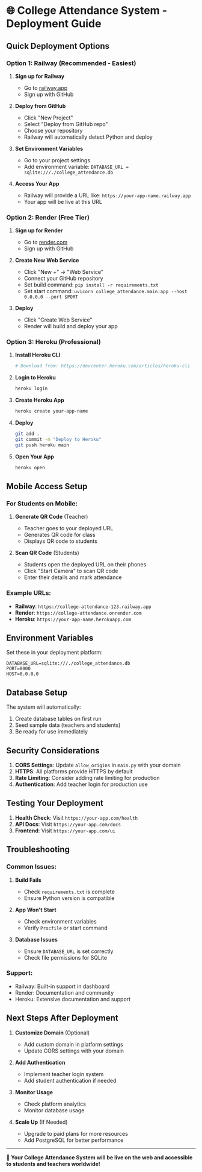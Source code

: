 # 🌐 College Attendance System - Deployment Guide

## **Quick Deployment Options**

### **Option 1: Railway (Recommended - Easiest)**

1. **Sign up for Railway**
   - Go to [railway.app](https://railway.app)
   - Sign up with GitHub

2. **Deploy from GitHub**
   - Click "New Project"
   - Select "Deploy from GitHub repo"
   - Choose your repository
   - Railway will automatically detect Python and deploy

3. **Set Environment Variables**
   - Go to your project settings
   - Add environment variable: `DATABASE_URL = sqlite:///./college_attendance.db`

4. **Access Your App**
   - Railway will provide a URL like: `https://your-app-name.railway.app`
   - Your app will be live at this URL

### **Option 2: Render (Free Tier)**

1. **Sign up for Render**
   - Go to [render.com](https://render.com)
   - Sign up with GitHub

2. **Create New Web Service**
   - Click "New +" → "Web Service"
   - Connect your GitHub repository
   - Set build command: `pip install -r requirements.txt`
   - Set start command: `uvicorn college_attendance.main:app --host 0.0.0.0 --port $PORT`

3. **Deploy**
   - Click "Create Web Service"
   - Render will build and deploy your app

### **Option 3: Heroku (Professional)**

1. **Install Heroku CLI**
   ```bash
   # Download from: https://devcenter.heroku.com/articles/heroku-cli
   ```

2. **Login to Heroku**
   ```bash
   heroku login
   ```

3. **Create Heroku App**
   ```bash
   heroku create your-app-name
   ```

4. **Deploy**
   ```bash
   git add .
   git commit -m "Deploy to Heroku"
   git push heroku main
   ```

5. **Open Your App**
   ```bash
   heroku open
   ```

## **Mobile Access Setup**

### **For Students on Mobile:**

1. **Generate QR Code** (Teacher)
   - Teacher goes to your deployed URL
   - Generates QR code for class
   - Displays QR code to students

2. **Scan QR Code** (Students)
   - Students open the deployed URL on their phones
   - Click "Start Camera" to scan QR code
   - Enter their details and mark attendance

### **Example URLs:**
- **Railway**: `https://college-attendance-123.railway.app`
- **Render**: `https://college-attendance.onrender.com`
- **Heroku**: `https://your-app-name.herokuapp.com`

## **Environment Variables**

Set these in your deployment platform:

```env
DATABASE_URL=sqlite:///./college_attendance.db
PORT=8000
HOST=0.0.0.0
```

## **Database Setup**

The system will automatically:
1. Create database tables on first run
2. Seed sample data (teachers and students)
3. Be ready for use immediately

## **Security Considerations**

1. **CORS Settings**: Update `allow_origins` in `main.py` with your domain
2. **HTTPS**: All platforms provide HTTPS by default
3. **Rate Limiting**: Consider adding rate limiting for production
4. **Authentication**: Add teacher login for production use

## **Testing Your Deployment**

1. **Health Check**: Visit `https://your-app.com/health`
2. **API Docs**: Visit `https://your-app.com/docs`
3. **Frontend**: Visit `https://your-app.com/ui`

## **Troubleshooting**

### **Common Issues:**

1. **Build Fails**
   - Check `requirements.txt` is complete
   - Ensure Python version is compatible

2. **App Won't Start**
   - Check environment variables
   - Verify `Procfile` or start command

3. **Database Issues**
   - Ensure `DATABASE_URL` is set correctly
   - Check file permissions for SQLite

### **Support:**
- Railway: Built-in support in dashboard
- Render: Documentation and community
- Heroku: Extensive documentation and support

## **Next Steps After Deployment**

1. **Customize Domain** (Optional)
   - Add custom domain in platform settings
   - Update CORS settings with your domain

2. **Add Authentication**
   - Implement teacher login system
   - Add student authentication if needed

3. **Monitor Usage**
   - Check platform analytics
   - Monitor database usage

4. **Scale Up** (If Needed)
   - Upgrade to paid plans for more resources
   - Add PostgreSQL for better performance

---

**🎉 Your College Attendance System will be live on the web and accessible to students and teachers worldwide!** 
